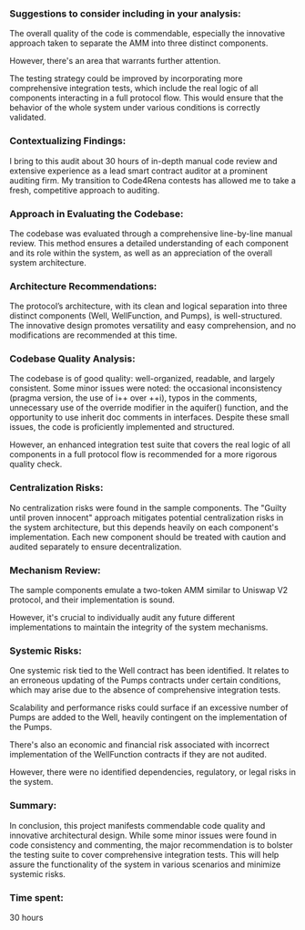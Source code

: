 ### Suggestions to consider including in your analysis:

The overall quality of the code is commendable, especially the innovative approach taken to separate the AMM into three distinct components. 

However, there's an area that warrants further attention. 

The testing strategy could be improved by incorporating more comprehensive integration tests, which include the real logic of all components interacting in a full protocol flow. This would ensure that the behavior of the whole system under various conditions is correctly validated.

### Contextualizing Findings:

I bring to this audit about 30 hours of in-depth manual code review and extensive experience as a lead smart contract auditor at a prominent auditing firm. My transition to Code4Rena contests has allowed me to take a fresh, competitive approach to auditing.

### Approach in Evaluating the Codebase:

The codebase was evaluated through a comprehensive line-by-line manual review. This method ensures a detailed understanding of each component and its role within the system, as well as an appreciation of the overall system architecture.

### Architecture Recommendations:

The protocol’s architecture, with its clean and logical separation into three distinct components (Well, WellFunction, and Pumps), is well-structured. The innovative design promotes versatility and easy comprehension, and no modifications are recommended at this time.

### Codebase Quality Analysis:

The codebase is of good quality: well-organized, readable, and largely consistent. Some minor issues were noted: the occasional inconsistency (pragma version, the use of i++ over ++i), typos in the comments, unnecessary use of the override modifier in the aquifer() function, and the opportunity to use inherit doc comments in interfaces. Despite these small issues, the code is proficiently implemented and structured. 

However, an enhanced integration test suite that covers the real logic of all components in a full protocol flow is recommended for a more rigorous quality check.

### Centralization Risks:

No centralization risks were found in the sample components. The "Guilty until proven innocent" approach mitigates potential centralization risks in the system architecture, but this depends heavily on each component's implementation. Each new component should be treated with caution and audited separately to ensure decentralization.

### Mechanism Review:

The sample components emulate a two-token AMM similar to Uniswap V2 protocol, and their implementation is sound. 

However, it's crucial to individually audit any future different implementations to maintain the integrity of the system mechanisms.

### Systemic Risks:

One systemic risk tied to the Well contract has been identified. It relates to an erroneous updating of the Pumps contracts under certain conditions, which may arise due to the absence of comprehensive integration tests.

Scalability and performance risks could surface if an excessive number of Pumps are added to the Well, heavily contingent on the implementation of the Pumps.

There's also an economic and financial risk associated with incorrect implementation of the WellFunction contracts if they are not audited. 

However, there were no identified dependencies, regulatory, or legal risks in the system.

### Summary:

In conclusion, this project manifests commendable code quality and innovative architectural design. While some minor issues were found in code consistency and commenting, the major recommendation is to bolster the testing suite to cover comprehensive integration tests. This will help assure the functionality of the system in various scenarios and minimize systemic risks.

### Time spent:
30 hours
